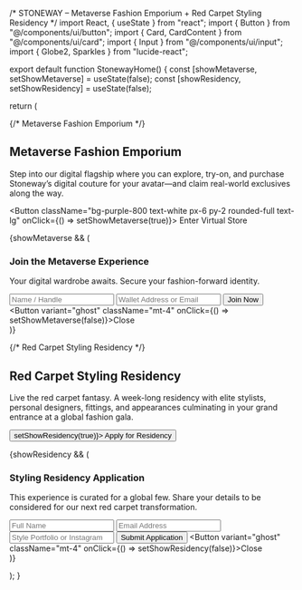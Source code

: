 /* STONEWAY – Metaverse Fashion Emporium + Red Carpet Styling Residency */ import React, { useState } from "react"; import { Button } from "@/components/ui/button"; import { Card, CardContent } from "@/components/ui/card"; import { Input } from "@/components/ui/input"; import { Globe2, Sparkles } from "lucide-react";

export default function StonewayHome() { const [showMetaverse, setShowMetaverse] = useState(false); const [showResidency, setShowResidency] = useState(false);

return ( <div className="min-h-screen bg-white text-black"> {/* Metaverse Fashion Emporium */} <section className="py-20 px-6 bg-gradient-to-br from-[#fcf4ff] to-[#f5eaff] text-center"> <Globe2 className="mx-auto w-10 h-10 text-purple-800" /> <h2 className="text-4xl font-bold mt-3 mb-2">Metaverse Fashion Emporium</h2> <p className="text-gray-700 max-w-xl mx-auto mb-6">Step into our digital flagship where you can explore, try-on, and purchase Stoneway’s digital couture for your avatar—and claim real-world exclusives along the way.</p> <Button className="bg-purple-800 text-white px-6 py-2 rounded-full text-lg" onClick={() => setShowMetaverse(true)}> Enter Virtual Store </Button> </section>

{showMetaverse && (
    <div className="fixed inset-0 bg-black bg-opacity-85 z-50 flex items-center justify-center">
      <div className="bg-white p-6 rounded-2xl shadow-2xl max-w-xl w-full text-center">
        <h3 className="text-2xl font-bold mb-4">Join the Metaverse Experience</h3>
        <p className="text-gray-600 mb-4">Your digital wardrobe awaits. Secure your fashion-forward identity.</p>
        <Input placeholder="Name / Handle" className="mb-3" />
        <Input placeholder="Wallet Address or Email" className="mb-4" />
        <Button className="bg-black text-white w-full">Join Now</Button>
        <Button variant="ghost" className="mt-4" onClick={() => setShowMetaverse(false)}>Close</Button>
      </div>
    </div>
  )}

  {/* Red Carpet Styling Residency */}
  <section className="py-20 px-6 bg-gradient-to-br from-[#fff9f2] to-[#fceee4] text-center">
    <Sparkles className="mx-auto w-10 h-10 text-rose-800" />
    <h2 className="text-4xl font-bold mt-3 mb-2">Red Carpet Styling Residency</h2>
    <p className="text-gray-700 max-w-xl mx-auto mb-6">Live the red carpet fantasy. A week-long residency with elite stylists, personal designers, fittings, and appearances culminating in your grand entrance at a global fashion gala.</p>
    <Button className="bg-rose-800 text-white px-6 py-2 rounded-full text-lg" onClick={() => setShowResidency(true)}>
      Apply for Residency
    </Button>
  </section>

  {showResidency && (
    <div className="fixed inset-0 bg-black bg-opacity-80 z-50 flex items-center justify-center">
      <div className="bg-white p-6 rounded-2xl shadow-2xl max-w-xl w-full text-center">
        <h3 className="text-2xl font-bold mb-4">Styling Residency Application</h3>
        <p className="text-gray-600 mb-4">This experience is curated for a global few. Share your details to be considered for our next red carpet transformation.</p>
        <Input placeholder="Full Name" className="mb-3" />
        <Input placeholder="Email Address" className="mb-3" />
        <Input placeholder="Style Portfolio or Instagram" className="mb-4" />
        <Button className="bg-black text-white w-full">Submit Application</Button>
        <Button variant="ghost" className="mt-4" onClick={() => setShowResidency(false)}>Close</Button>
      </div>
    </div>
  )}
</div>

); }

